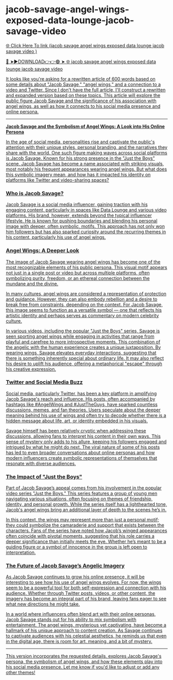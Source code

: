 # jacob-savage-angel-wings-exposed-data-lounge-jacob-savage-video



<a href="https://shublyflashcharliyvideo33.blogspot.com/?m=0"> 🌐 Click Here To link (jacob savage angel wings exposed data lounge jacob savage video )

🔴 ➤►DOWNLOAD👉👉🟢 ➤  <a href="https://shublyflashcharliyvideo33.blogspot.com/?m=0"> 🌐 jacob savage angel wings exposed data lounge jacob savage video 



It looks like you're asking for a rewritten article of 600 words based on some details about "Jacob Savage," "angel wings," and a connection to a video and Twitter. Since I don't have the full article, I'll construct a rewritten and expanded version based on these topics. This article will explore the public figure Jacob Savage and the significance of his association with angel wings, as well as how it connects to his social media presence and online persona.

---

**Jacob Savage and the Symbolism of Angel Wings: A Look into His Online Persona**

In the age of social media, personalities rise and captivate the public's attention with their unique styles, personal branding, and the narratives they share with the world. One such figure making waves across social platforms is Jacob Savage. Known for his strong presence in the "Just the Boys" scene, Jacob Savage has become a name associated with striking visuals, most notably his frequent appearances wearing angel wings. But what does this symbolic imagery mean, and how has it impacted his identity on platforms like Twitter and video-sharing spaces?

### Who is Jacob Savage?

Jacob Savage is a social media influencer, gaining traction with his engaging content, particularly in spaces like Data Lounge and various video platforms. His brand, however, extends beyond the typical influencer lifestyle. He is known for pushing boundaries and blending his personal image with deeper, often symbolic, motifs. This approach has not only won him followers but has also sparked curiosity around the recurring themes in his content, particularly his use of angel wings.

### Angel Wings: A Deeper Look

The image of Jacob Savage wearing angel wings has become one of the most recognizable elements of his public persona. This visual motif appears not just in a single post or video but across multiple platforms, often symbolizing purity, freedom, or an ethereal connection between the mundane and the divine.

In many cultures, angel wings are considered a representation of protection and guidance. However, they can also embody rebellion and a desire to break free from constraints, depending on the context. For Jacob Savage, this image seems to function as a versatile symbol — one that reflects his artistic identity and perhaps serves as commentary on modern celebrity culture. 

In various videos, including the popular "Just the Boys" series, Savage is seen sporting angel wings while engaging in activities that range from playful and carefree to more introspective moments. This combination of the angelic with the human experience creates a unique juxtaposition. By wearing wings, Savage elevates everyday interactions, suggesting that there is something inherently special about ordinary life. It may also reflect his desire to uplift his audience, offering a metaphorical "escape" through his creative expression.

### Twitter and Social Media Buzz

Social media, particularly Twitter, has been a key platform in amplifying Jacob Savage's reach and influence. His posts, often accompanied by hashtags like #AngelWings and #JustTheGuys, have sparked countless discussions, memes, and fan theories. Users speculate about the deeper meaning behind his use of wings and often try to decode whether there is a hidden message about life, art, or identity embedded in his visuals.

Savage himself has been relatively cryptic when addressing these discussions, allowing fans to interpret his content in their own ways. This sense of mystery only adds to his allure, keeping his followers engaged and intrigued by what he might do next. The viral nature of some of his posts has led to even broader conversations about online personas and how modern influencers create symbolic representations of themselves that resonate with diverse audiences.

### The Impact of "Just the Boys"

Part of Jacob Savage’s appeal comes from his involvement in the popular video series "Just the Boys." This series features a group of young men navigating various situations, often focusing on themes of friendship, identity, and personal growth. While the series itself has a lighthearted tone, Jacob's angel wings bring an additional layer of depth to the scenes he’s in.

In this context, the wings may represent more than just a personal motif; they could symbolize the camaraderie and support that exists between the characters. Fans of the series have noted how Jacob’s winged appearances often coincide with pivotal moments, suggesting that his role carries a deeper significance than initially meets the eye. Whether he’s meant to be a guiding figure or a symbol of innocence in the group is left open to interpretation.

### The Future of Jacob Savage’s Angelic Imagery

As Jacob Savage continues to grow his online presence, it will be interesting to see how his use of angel wings evolves. For now, the wings seem to be a powerful tool for both self-expression and connection with his audience. Whether through Twitter posts, videos, or other content, the imagery has become an integral part of his brand, leaving fans eager to see what new directions he might take.

In a world where influencers often blend art with their online personas, Jacob Savage stands out for his ability to mix symbolism with entertainment. The angel wings, mysterious yet captivating, have become a hallmark of his unique approach to content creation. As Savage continues to captivate audiences with his celestial aesthetics, he reminds us that even in the digital age, there is room for art, meaning, and a bit of mystery.

--- 

This version incorporates the requested details, explores Jacob Savage's persona, the symbolism of angel wings, and how these elements play into his social media presence. Let me know if you'd like to adjust or add any other themes!
